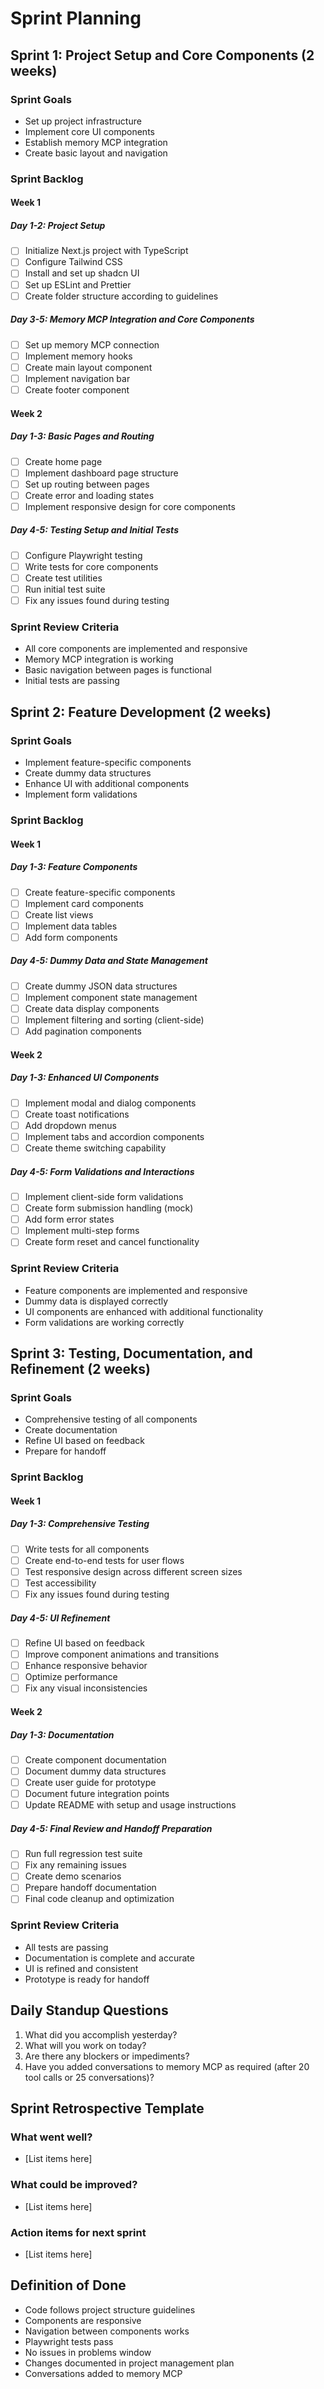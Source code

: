 # Sprint Planning

## Sprint 1: Project Setup and Core Components (2 weeks)

### Sprint Goals
- Set up project infrastructure
- Implement core UI components
- Establish memory MCP integration
- Create basic layout and navigation

### Sprint Backlog

#### Week 1

##### Day 1-2: Project Setup
- [ ] Initialize Next.js project with TypeScript
- [ ] Configure Tailwind CSS
- [ ] Install and set up shadcn UI
- [ ] Set up ESLint and Prettier
- [ ] Create folder structure according to guidelines

##### Day 3-5: Memory MCP Integration and Core Components
- [ ] Set up memory MCP connection
- [ ] Implement memory hooks
- [ ] Create main layout component
- [ ] Implement navigation bar
- [ ] Create footer component

#### Week 2

##### Day 1-3: Basic Pages and Routing
- [ ] Create home page
- [ ] Implement dashboard page structure
- [ ] Set up routing between pages
- [ ] Create error and loading states
- [ ] Implement responsive design for core components

##### Day 4-5: Testing Setup and Initial Tests
- [ ] Configure Playwright testing
- [ ] Write tests for core components
- [ ] Create test utilities
- [ ] Run initial test suite
- [ ] Fix any issues found during testing

### Sprint Review Criteria
- All core components are implemented and responsive
- Memory MCP integration is working
- Basic navigation between pages is functional
- Initial tests are passing

## Sprint 2: Feature Development (2 weeks)

### Sprint Goals
- Implement feature-specific components
- Create dummy data structures
- Enhance UI with additional components
- Implement form validations

### Sprint Backlog

#### Week 1

##### Day 1-3: Feature Components
- [ ] Create feature-specific components
- [ ] Implement card components
- [ ] Create list views
- [ ] Implement data tables
- [ ] Add form components

##### Day 4-5: Dummy Data and State Management
- [ ] Create dummy JSON data structures
- [ ] Implement component state management
- [ ] Create data display components
- [ ] Implement filtering and sorting (client-side)
- [ ] Add pagination components

#### Week 2

##### Day 1-3: Enhanced UI Components
- [ ] Implement modal and dialog components
- [ ] Create toast notifications
- [ ] Add dropdown menus
- [ ] Implement tabs and accordion components
- [ ] Create theme switching capability

##### Day 4-5: Form Validations and Interactions
- [ ] Implement client-side form validations
- [ ] Create form submission handling (mock)
- [ ] Add form error states
- [ ] Implement multi-step forms
- [ ] Create form reset and cancel functionality

### Sprint Review Criteria
- Feature components are implemented and responsive
- Dummy data is displayed correctly
- UI components are enhanced with additional functionality
- Form validations are working correctly

## Sprint 3: Testing, Documentation, and Refinement (2 weeks)

### Sprint Goals
- Comprehensive testing of all components
- Create documentation
- Refine UI based on feedback
- Prepare for handoff

### Sprint Backlog

#### Week 1

##### Day 1-3: Comprehensive Testing
- [ ] Write tests for all components
- [ ] Create end-to-end tests for user flows
- [ ] Test responsive design across different screen sizes
- [ ] Test accessibility
- [ ] Fix any issues found during testing

##### Day 4-5: UI Refinement
- [ ] Refine UI based on feedback
- [ ] Improve component animations and transitions
- [ ] Enhance responsive behavior
- [ ] Optimize performance
- [ ] Fix any visual inconsistencies

#### Week 2

##### Day 1-3: Documentation
- [ ] Create component documentation
- [ ] Document dummy data structures
- [ ] Create user guide for prototype
- [ ] Document future integration points
- [ ] Update README with setup and usage instructions

##### Day 4-5: Final Review and Handoff Preparation
- [ ] Run full regression test suite
- [ ] Fix any remaining issues
- [ ] Create demo scenarios
- [ ] Prepare handoff documentation
- [ ] Final code cleanup and optimization

### Sprint Review Criteria
- All tests are passing
- Documentation is complete and accurate
- UI is refined and consistent
- Prototype is ready for handoff

## Daily Standup Questions

1. What did you accomplish yesterday?
2. What will you work on today?
3. Are there any blockers or impediments?
4. Have you added conversations to memory MCP as required (after 20 tool calls or 25 conversations)?

## Sprint Retrospective Template

### What went well?
- [List items here]

### What could be improved?
- [List items here]

### Action items for next sprint
- [List items here]

## Definition of Done

- Code follows project structure guidelines
- Components are responsive
- Navigation between components works
- Playwright tests pass
- No issues in problems window
- Changes documented in project management plan
- Conversations added to memory MCP